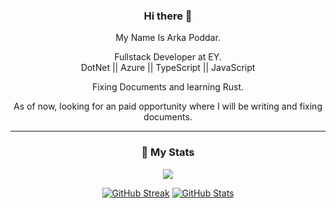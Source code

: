 <div align="center">
  
### Hi there 👋

My Name Is Arka Poddar.

Fullstack Developer at EY.<br/>
DotNet || Azure || TypeScript || JavaScript 

Fixing Documents and learning Rust.

As of now, looking for an paid opportunity where I will be writing and fixing documents.
  
---
### 🔖 My Stats

[![](https://komarev.com/ghpvc/?username=postmeback&style=flat-square&color=C691E9)](https://github.com/antonkomarev/github-profile-views-counter)

[![GitHub Streak](https://github-readme-streak-stats.herokuapp.com?user=postmeback&theme=material-palenight&hide_border=true)](https://git.io/streak-stats)
[![GitHub Stats](https://github-readme-stats.vercel.app/api?username=postmeback&show_icons=true&hide_border=true&theme=material-palenight&count_private=true)](https://github.com/anuraghazra/github-readme-stats)

</div>
